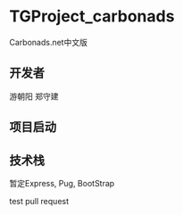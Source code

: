 # TGProject_carbonads
Carbonads.net中文版  
## 开发者
游朝阳
郑守建

## 项目启动

## 技术栈  
暂定Express, Pug, BootStrap




test pull request
